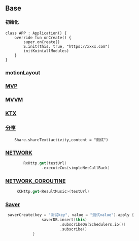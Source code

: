 ## Base

#### 初始化
```
class APP : Application() {
    override fun onCreate() {
        super.onCreate()
        S.init(this, true, "https://xxxx.com")
        initKoin(allModules)
    }
}
```

### [motionLayout](src/main/java/me/shetj/base/anim/motion)

### [MVP](src/main/java/me/shetj/base/mvp)

### [MVVM](src/main/java/me/shetj/base/mvvm)

### [KTX](src/main/java/me/shetj/base/ktx)

### [分享](src/main/java/me/shetj/base/share)
```
    Share.shareText(activity,content = "测试")
```

### [NETWORK](src/main/java/me/shetj/base/network)
``` kotlin
        RxHttp.get(testUrl)
                .executeCus(simpleNetCallBack)
```

### [NETWORK_COROUTINE](src/main/java/me/shetj/base/network_coroutine)
```kotlin
     KCHttp.get<ResultMusic>(testUrl)
```


### [Saver](src/main/java/me/shetj/base/saver)
```kotlin
 saverCreate(key = "测试key", value = "测试value").apply {
                saverDB.insert(this)
                        .subscribeOn(Schedulers.io())
                        .subscribe()
            }

```